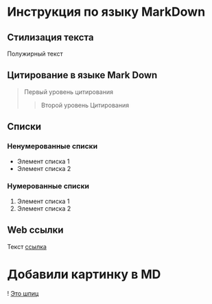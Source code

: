 # Инструкция по языку MarkDown

## Стилизация текста
Полужирный текст

## Цитирование в языке Mark Down
> Первый уровень цитирования
>> Второй уровень Цитирования

## Списки
### Ненумерованные списки
* Элемент списка 1
* Элемент списка 2

### Нумерованные списки
1. Элемент списка 1 
2. Элемент списка 2

## Web ссылки
Текст [ссылка](https://ya.ru "Всплывающая подсказка")
 
 # Добавили картинку в MD
 ! [Это шпиц](pom.jpeg)
